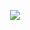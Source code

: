<p align="center">
<img src=https://cdn.discordapp.com/attachments/993764455202689077/1234722486730625024/Untitled_Project_1.png?ex=6631c46c&is=663072ec&hm=64afc021a70175dbd233b8e5eefc3bfb1f4dc29805b1cfdab1b129845e66786e& />
